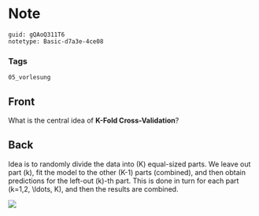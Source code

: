 # Note
```
guid: gQAoQ311T6
notetype: Basic-d7a3e-4ce08
```

### Tags
```
05_vorlesung
```

## Front
What is the central idea of <b>K-Fold Cross-Validation</b>?

## Back
Idea is to randomly divide the data into \(K\) equal-sized parts.
We leave out part \(k\), fit the model to the other \(K-1\) parts
(combined), and then obtain predictions for the left-out \(k\)-th
part. This is done in turn for each part \(k=1,2, \ldots, K\), and
then the results are combined.
<div><img src="paste-abf545095be98300a35bd200956e115cae7fd658.jpg"></div>
